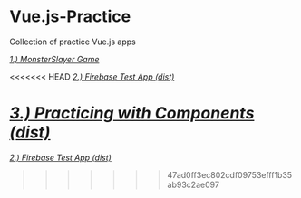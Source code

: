 # Vue.js-Practice 
Collection of practice Vue.js apps

[*1.) MonsterSlayer Game*](https://griffinmartin.github.io/Vue.js-Practice/MonsterSlayer/)

<<<<<<< HEAD
[*2.) Firebase Test App (dist)*]( https://vuefirebaseapp.herokuapp.com/)

[*3.) Practicing with Components (dist)*]( https://vuejs-components.herokuapp.com/)
=======
[*2.) Firebase Test App (dist)*]( https://vuefirebaseapp.herokuapp.com/)
>>>>>>> 47ad0ff3ec802cdf09753efff1b35ab93c2ae097
